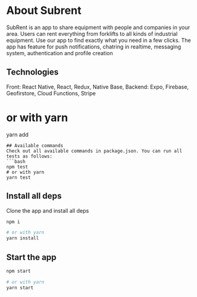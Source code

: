 # About Subrent

SubRent is an app to share equipment with people and companies in your area. Users can rent everything from forklifts to all kinds of industrial equipment. Use our app to find exactly what you need in a few clicks. The app has feature for push notifications, chatring in realtime, messaging system, authentication and profile creation

## Technologies

Front: React Native, React, Redux, Native Base, 
Backend: Expo, Firebase, Geofirstore, Cloud Functions, Stripe 

# or with yarn

yarn add

````
## Available commands
Check out all available commands in package.json. You can run all tests as follows:
```bash
npm test
# or with yarn
yarn test
````

## Install all deps

Clone the app and install all deps

```bash
npm i

# or with yarn
yarn install
```

## Start the app

```bash
npm start

# or with yarn
yarn start
```


